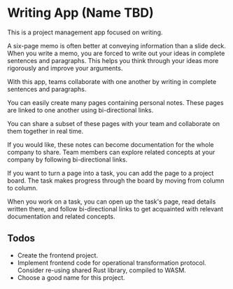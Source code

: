 # Writing App (Name TBD)

This is a project management app focused on writing.

A six-page memo is often better at conveying information than a slide deck.
When you write a memo, you are forced to write out your ideas in complete
sentences and paragraphs. This helps you think through your ideas more
rigorously and improve your arguments.

With this app, teams collaborate with one another by writing in complete
sentences and paragraphs.

You can easily create many pages containing personal notes. These pages are
linked to one another using bi-directional links.

You can share a subset of these pages with your team and collaborate on them
together in real time.

If you would like, these notes can become documentation for the whole company
to share. Team members can explore related concepts at your company by
following bi-directional links.

If you want to turn a page into a task, you can add the page to a project
board. The task makes progress through the board by moving from column to
column.

When you work on a task, you can open up the task's page, read details written
there, and follow bi-directional links to get acquainted with relevant
documentation and related concepts.


## Todos
- Create the frontend project.
- Implement frontend code for operational transformation protocol. Consider
  re-using shared Rust library, compiled to WASM.
- Choose a good name for this project.
